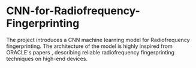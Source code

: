 # CNN-for-Radiofrequency-Fingerprinting
The project introduces a CNN machine learning model for Radiofrequency fingerprinting. The architecture of the model is highly inspired from ORACLE's papers , describing reliable radiofrequency fingerprinting techniques on high-end devices.
